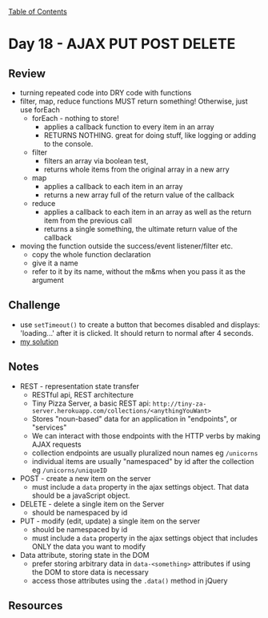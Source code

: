 [Table of Contents](/README.md)

# Day 18 - AJAX PUT POST DELETE

## Review
- turning repeated code into DRY code with functions
- filter, map, reduce functions MUST return something! Otherwise, just use forEach
  - forEach - nothing to store!
    - applies a callback function to every item in an array
    - RETURNS NOTHING. great for doing stuff, like logging or adding to the console.
  - filter
    - filters an array via boolean test,
    - returns whole items from the original array in a new arry
  - map
    - applies a callback to each item in an array
    - returns a new array full of the return value of the callback
  - reduce
    - applies a callback to each item in an array as well as the return item from the previous call
    - returns a single something, the ultimate return value of the callback
- moving the function outside the success/event listener/filter etc.
  - copy the whole function declaration
  - give it a name
  - refer to it by its name, without the m&ms when you pass it as the argument

## Challenge
- use `setTimeout()` to create a button that becomes disabled and displays: 'loading...' after it is clicked. It should return to normal after 4 seconds.
- [my solution](http://codepen.io/nicerhugs/pen/Lkjpja?editors=1011)

## Notes
- REST - representation state transfer
  - RESTful api, REST architecture
  - Tiny Pizza Server, a basic REST api:  `http://tiny-za-server.herokuapp.com/collections/<anythingYouWant>`
  - Stores "noun-based" data for an application in "endpoints", or "services"
  - We can interact with those endpoints with the HTTP verbs by making AJAX requests
  - collection endpoints are usually pluralized noun names eg `/unicorns`
  - individual items are usually "namespaced" by id after the collection eg `/unicorns/uniqueID`
- POST - create a new item on the server
  - must include a `data` property in the ajax settings object. That data should be a javaScript object.
- DELETE - delete a single item on the Server
  - should be namespaced by id
- PUT - modify (edit, update) a single item on the server
  - should be namespaced by id
  - must include a `data` property in the ajax settings object that includes ONLY the data you want to modify
- Data attribute, storing state in the DOM
  - prefer storing arbitrary data in `data-<something>` attributes if using the DOM to store data is necessary
  - access those attributes using the `.data()` method in jQuery

## Resources
